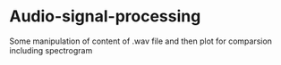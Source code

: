 # Audio-signal-processing
Some manipulation of content of .wav file and then plot for comparsion including spectrogram
